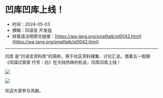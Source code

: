 # 凹库凹库上线！

- 时间：2024-05-03
- 撰稿：凹语言 开发组
- 转载请注明原文链接：[https://wa-lang.org/smalltalk/st0042.html](https://wa-lang.org/smalltalk/st0042.html)

---

凹库 是“凹语言资料库”的简称，用于社区资料搜集、讨论汇总。借着五一假期《间谍过家家 代号：白》在大陆热映的机会，凹库凹库上线！

![](/st0042-01.png)

![](/st0042-02.png)

欢迎大家参与贡献。
